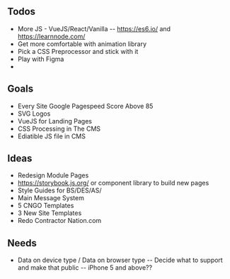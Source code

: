 ## Todos 
- More JS - VueJS/React/Vanilla
 -- https://es6.io/  and https://learnnode.com/
- Get more comfortable with animation library 
- Pick a CSS Preprocessor and stick with it
- Play with Figma
- 

## Goals 
- Every Site Google Pagespeed Score Above 85
- SVG Logos
- VueJS for Landing Pages
- CSS Processing in The CMS
- Ediatible JS file in CMS


## Ideas 
- Redesign Module Pages
- https://storybook.js.org/  or component library to build new pages
- Style Guides for BS/DES/AS/
- Main Message System
- 5 CNGO Templates
- 3 New Site Templates
- Redo Contractor Nation.com 


## Needs 
- Data on device type / Data on browser type 
 -- Decide what to support and make that public
 -- iPhone 5 and above??
